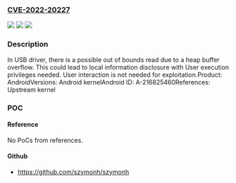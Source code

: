 ### [CVE-2022-20227](https://cve.mitre.org/cgi-bin/cvename.cgi?name=CVE-2022-20227)
![](https://img.shields.io/static/v1?label=Product&message=Android&color=blue)
![](https://img.shields.io/static/v1?label=Version&message=n%2Fa&color=blue)
![](https://img.shields.io/static/v1?label=Vulnerability&message=Information%20disclosure&color=brighgreen)

### Description

In USB driver, there is a possible out of bounds read due to a heap buffer overflow. This could lead to local information disclosure with User execution privileges needed. User interaction is not needed for exploitation.Product: AndroidVersions: Android kernelAndroid ID: A-216825460References: Upstream kernel

### POC

#### Reference
No PoCs from references.

#### Github
- https://github.com/szymonh/szymonh

